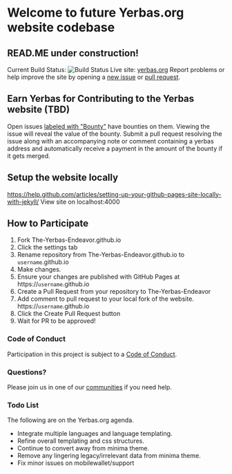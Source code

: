 # Welcome to future Yerbas.org website codebase
## READ.ME under construction!
Current Build Status: ![Build Status](https://travis-ci.org/The-Yerbas-Endeavor/yerbas.svg?branch=master)
Live site: [yerbas.org](https://yerbas.org)
Report problems or help improve the site by opening a [new issue](https://github.comThe-Yerbas-Endeavor/The-Yerbas-Endeavor.github.io.org/issues/new) or [pull request](https://github.com/The-Yerbas-Endeavor/The-Yerbas-Endeavor.github.io.org/compare).


## Earn Yerbas for Contributing to the Yerbas website (TBD)
Open issues [labeled with "Bounty"](https://github.com/The-Yerbas-Endeavor/The-Yerbas-Endeavor.github.io/labels/Bounty)
have bounties on them. Viewing the issue will reveal the value of the bounty.
Submit a pull request resolving the issue along with an accompanying note or
comment containing a yerbas address and automatically receive a payment in the
amount of the bounty if it gets merged.

## Setup the website locally
https://help.github.com/articles/setting-up-your-github-pages-site-locally-with-jekyll/
View site on localhost:4000

## How to Participate
1. Fork The-Yerbas-Endeavor.github.io
2. Click the settings tab
3. Rename repository from The-Yerbas-Endeavor.github.io to `username`.github.io
4. Make changes.
5. Ensure your changes are published with GitHub Pages at https://`username`.github.io
6. Create a Pull Request from your repository to The-Yerbas-Endeavor
7. Add comment to pull request to your local fork of the website. https://`username`.github.io
8. Click the Create Pull Request button
9. Wait for PR to be approved!

### Code of Conduct
Participation in this project is subject to a [Code of Conduct](https://github.com/The-Yerbas-Endeavor/The-Yerbas-Endeavor.github.io/blob/master/CODE_OF_CONDUCT.md).

### Questions?
Please join us in one of our [communities](https://The-Yerbas-Endeavor.github.io/community/) if you need help.

### Todo List
The following are on the Yerbas.org agenda.
+ Integrate multiple languages and language templating.
+ Refine overall templating and css structures.
+ Continue to convert away from minima theme.
+ Remove any lingering legacy/irrelevant data from minima theme.
+ Fix minor issues on mobilewallet/support
